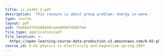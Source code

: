 ```yaml
---
title: ic_w14d1_2.pdf
description: 'This resoure is about group problem: energy in wave.'
type: course
layout: pdf
uid: fbe6bd3fd3e80e66ceee6080f4b887e6
file_type: application/pdf
file_location: >-
  https://open-learning-course-data-production.s3.amazonaws.com/8-02-physics-ii-electricity-and-magnetism-spring-2007/fbe6bd3fd3e80e66ceee6080f4b887e6_ic_w14d1_2.pdf
course_id: 8-02-physics-ii-electricity-and-magnetism-spring-2007
---
```

